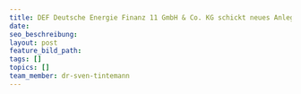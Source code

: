 ```yaml
---
title: DEF Deutsche Energie Finanz 11 GmbH & Co. KG schickt neues Anlegerschreiben
date:
seo_beschreibung:
layout: post
feature_bild_path:
tags: []
topics: []
team_member: dr-sven-tintemann
---
```

